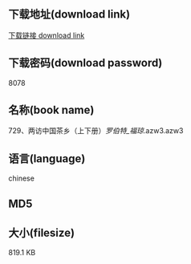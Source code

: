 ## 下载地址(download link)
[下载链接 download link](https://tutu365.netlify.app/?s=729%E3%80%81%E4%B8%A4%E8%AE%BF%E4%B8%AD%E5%9B%BD%E8%8C%B6%E4%B9%A1%EF%BC%88%E4%B8%8A%E4%B8%8B%E5%86%8C%EF%BC%89_%E7%BD%97%E4%BC%AF%E7%89%B9_%E7%A6%8F%E7%90%BC_.azw3)

## 下载密码(download password)
8078

## 名称(book name)
729、两访中国茶乡（上下册）_罗伯特_福琼_.azw3.azw3

## 语言(language)
chinese

## MD5


## 大小(filesize)
819.1 KB
